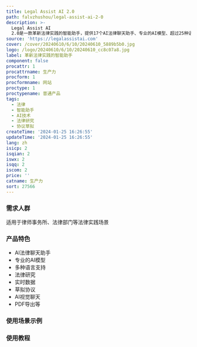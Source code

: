 ```yaml
---
title: Legal Assist AI 2.0
path: falvzhushou/legal-assist-ai-2-0
description: >-
  Legal Assist AI
  2.0是一款革新法律实践的智能助手，提供17个AI法律聊天助手、专业的AI模型、超过25种语言支持等功能。它可以进行法律研究、提供实时数据、草拟协议、进行AI视觉聊天等，帮助律师和法律专业人士提供更好的服务。价格根据定制需求而定，可以免费试用。
source: 'https://legalassistai.com'
cover: /cover/20240610/6/10/20240610_5889b5b0.jpg
logo: /logo/20240610/6/10/20240610_cc8c07a8.jpg
label: 革新法律实践的智能助手
component: false
procattr: 1
procattrname: 生产力
procform: 1
procformname: 网站
proctype: 1
proctypename: 普通产品
tags:
  - 法律
  - 智能助手
  - AI技术
  - 法律研究
  - 协议草拟
createTime: '2024-01-25 16:26:55'
updateTime: '2024-01-25 16:26:55'
lang: zh
isicp: 2
isqian: 2
iswx: 2
isqq: 2
iscom: 2
price: ''
catname: 生产力
sort: 27566
---
```




### 需求人群
适用于律师事务所、法律部门等法律实践场景

### 产品特色
* AI法律聊天助手
* 专业的AI模型
* 多种语言支持
* 法律研究
* 实时数据
* 草拟协议
* AI视觉聊天
* PDF导出等

### 使用场景示例


### 使用教程


  

